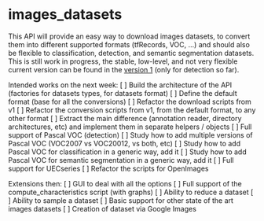 # images_datasets

This API will provide an easy way to download images datasets, to convert them into different supported formats (tfRecords, VOC, ...) and should also be flexible to classification, detection, and semantic segmentation datasets.
This is still work in progress, the stable, low-level, and not very flexible current version can be found in the [version 1](https://github.com/pierre-ecarlat/datasets.git) (only for detection so far).

Intended works on the next week:
[ ] Build the architecture of the API (factories for datasets types, for datasets format)
[ ] Define the default format (base for all the conversions)
[ ] Refactor the download scripts from v1
[ ] Refactor the conversion scripts from v1, from the default format, to any other format
[ ] Extract the main difference (annotation reader, directory architectures, etc) and implement them in separate helpers / objects
[ ] Full support of Pascal VOC (detection)
[ ] Study how to add multiple versions of Pascal VOC (VOC2007 vs VOC20012, vs both, etc)
[ ] Study how to add Pascal VOC for classification in a generic way, add it
[ ] Study how to add Pascal VOC for semantic segmentation in a generic way, add it
[ ] Full support for UECseries
[ ] Refactor the scripts for OpenImages

Extensions then:
[ ] GUI to deal with all the options
[ ] Full support of the compute_characteristics script (with graphs)
[ ] Ability to reduce a dataset
[ ] Ability to sample a dataset
[ ] Basic support for other state of the art images datasets
[ ] Creation of dataset via Google Images



